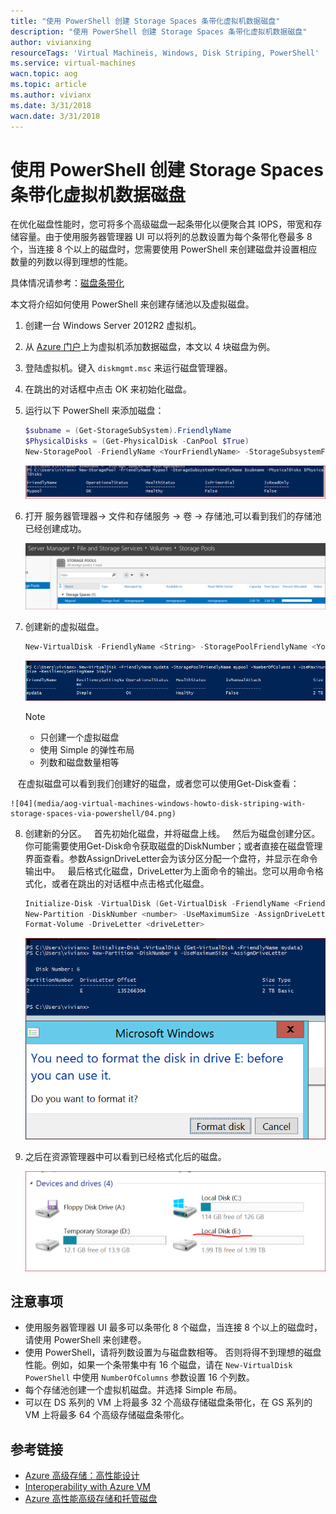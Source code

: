 ```yaml
---
title: "使用 PowerShell 创建 Storage Spaces 条带化虚拟机数据磁盘"
description: "使用 PowerShell 创建 Storage Spaces 条带化虚拟机数据磁盘"
author: vivianxing
resourceTags: 'Virtual Machineis, Windows, Disk Striping, PowerShell'
ms.service: virtual-machines
wacn.topic: aog
ms.topic: article
ms.author: vivianx
ms.date: 3/31/2018
wacn.date: 3/31/2018
---
```


# 使用 PowerShell 创建 Storage Spaces 条带化虚拟机数据磁盘

在优化磁盘性能时，您可将多个高级磁盘一起条带化以便聚合其 IOPS，带宽和存储容量。由于使用服务器管理器 UI 可以将列的总数设置为每个条带化卷最多 8 个，当连接 8 个以上的磁盘时，您需要使用 PowerShell 来创建磁盘并设置相应数量的列数以得到理想的性能。

具体情况请参考：[磁盘条带化](https://docs.azure.cn/zh-cn/virtual-machines/windows/premium-storage-performance#disk-striping)

本文将介绍如何使用 PowerShell 来创建存储池以及虚拟磁盘。

1. 创建一台 Windows Server 2012R2 虚拟机。
2. 从 [Azure 门户](https://portal.azure.cn)上为虚拟机添加数据磁盘，本文以 4 块磁盘为例。
3. 登陆虚拟机。键入 `diskmgmt.msc` 来运行磁盘管理器。
4. 在跳出的对话框中点击 OK 来初始化磁盘。
5. 运行以下 PowerShell 来添加磁盘：

    ```powershell
    $subname = (Get-StorageSubSystem).FriendlyName
    $PhysicalDisks = (Get-PhysicalDisk -CanPool $True)
    New-StoragePool -FriendlyName <YourFriendlyName> -StorageSubsystemFriendlyName $subname -PhysicalDisks $PhysicalDisks
    ```

    ![01](media/aog-virtual-machines-windows-howto-disk-striping-with-storage-spaces-via-powershell/01.png)

6. 打开 服务器管理器-> 文件和存储服务 -> 卷 -> 存储池,可以看到我们的存储池已经创建成功。

    ![02](media/aog-virtual-machines-windows-howto-disk-striping-with-storage-spaces-via-powershell/02.png)

7. 创建新的虚拟磁盘。

    ```powershell
    New-VirtualDisk -FriendlyName <String> -StoragePoolFriendlyName <YourpoolName> -NumberOfColumns <number, allign with disk number> -UseMaximumSize -ResiliencySettingName Simple
    ```

    ![03](media/aog-virtual-machines-windows-howto-disk-striping-with-storage-spaces-via-powershell/03.png)

    > [!NOTE]
    >- 只创建一个虚拟磁盘
    >- 使用 Simple 的弹性布局
    >- 列数和磁盘数量相等

    在虚拟磁盘可以看到我们创建好的磁盘，或者您可以使用Get-Disk查看：

    ![04](media/aog-virtual-machines-windows-howto-disk-striping-with-storage-spaces-via-powershell/04.png)

8. 创建新的分区。
   首先初始化磁盘，并将磁盘上线。
   然后为磁盘创建分区。你可能需要使用Get-Disk命令获取磁盘的DiskNumber；或者直接在磁盘管理界面查看。参数AssignDriveLetter会为该分区分配一个盘符，并显示在命令输出中。
   最后格式化磁盘，DriveLetter为上面命令的输出。您可以用命令格式化，或者在跳出的对话框中点击格式化磁盘。

    ```powershell
    Initialize-Disk -VirtualDisk (Get-VirtualDisk -FriendlyName <Friendlyname>)
    New-Partition -DiskNumber <number> -UseMaximumSize -AssignDriveLetter
    Format-Volume -DriveLetter <driveLetter>
    ```

    ![05](media/aog-virtual-machines-windows-howto-disk-striping-with-storage-spaces-via-powershell/05.png)

9. 之后在资源管理器中可以看到已经格式化后的磁盘。

    ![06](media/aog-virtual-machines-windows-howto-disk-striping-with-storage-spaces-via-powershell/06.png)

## 注意事项

- 使用服务器管理器 UI 最多可以条带化 8 个磁盘，当连接 8 个以上的磁盘时，请使用 PowerShell 来创建卷。
- 使用 PowerShell，请将列数设置为与磁盘数相等。 否则将得不到理想的磁盘性能。例如，如果一个条带集中有 16 个磁盘，请在 `New-VirtualDisk PowerShell` 中使用 `NumberOfColumns` 参数设置 16 个列数。
- 每个存储池创建一个虚拟机磁盘。并选择 Simple 布局。
- 可以在 DS 系列的 VM 上将最多 32 个高级存储磁盘条带化，在 GS 系列的 VM 上将最多 64 个高级存储磁盘条带化。

## 参考链接

- [Azure 高级存储：高性能设计](https://docs.azure.cn/zh-cn/virtual-machines/windows/premium-storage-performance#disk-striping)
- [Interoperability with Azure VM](https://docs.microsoft.com/en-us/previous-versions/windows/it-pro/windows-server-2012-R2-and-2012/hh831739(v=ws.11)#interoperability-with-azure-virtual-machines)
- [Azure 高性能高级存储和托管磁盘](https://docs.azure.cn/zh-cn/virtual-machines/windows/premium-storage)
